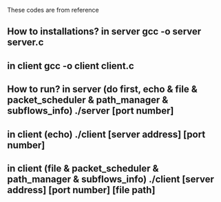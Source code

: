 These codes are from reference

How to installations?
in server
gcc -o server server.c
---------
in client
gcc -o client client.c
---------
How to run?
in server (do first, echo & file & packet_scheduler & path_manager & subflows_info)
./server [port number]
----------
in client (echo)
./client [server address] [port number]
-----------
in client (file & packet_scheduler & path_manager & subflows_info)
./client [server address] [port number] [file path]
--------
